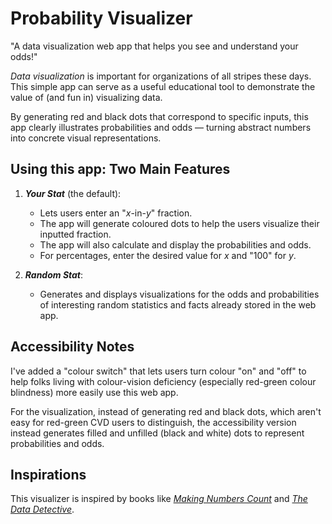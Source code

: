 # Probability Visualizer

"A data visualization web app that helps you see and understand your odds!"

*Data visualization* is important for organizations of all stripes these days. This simple app can serve as a useful educational tool to demonstrate the value of (and fun in) visualizing data.

By generating red and black dots that correspond to specific inputs, this app clearly illustrates probabilities and odds &mdash; turning abstract numbers into concrete visual representations.

## Using this app: Two Main Features

1. ***Your Stat*** (the default):
    - Lets users enter an "*x*-in-*y*" fraction.
    - The app will generate coloured dots to help the users visualize their inputted fraction.
    - The app will also calculate and display the probabilities and odds.
    - For percentages, enter the desired value for *x* and "100" for *y*.

2. ***Random Stat***:
    - Generates and displays visualizations for the odds and probabilities of interesting random statistics and facts already stored in the web app.

## Accessibility Notes

I've added a "colour switch" that lets users turn colour "on" and "off" to help folks living with colour-vision deficiency (especially red-green colour blindness) more easily use this web app.

For the visualization, instead of generating red and black dots, which aren't easy for red-green CVD users to distinguish, the accessibility version instead generates filled and unfilled (black and white) dots to represent probabilities and odds.

## Inspirations

This visualizer is inspired by books like [*Making Numbers Count*](https://www.simonandschuster.com/books/Making-Numbers-Count/Chip-Heath/9781982165444) and [*The Data Detective*](https://timharford.com/books/datadetective/). 